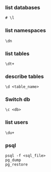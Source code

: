 ### list databases

  ```
  # \l
  ```

### list namespaces
  ```
\dn
  ```
 
### list tables
  ```
  \dt+
  ```

### describe tables
  ```
  \d <table_name> 
  ```

### Switch db

  ```
  \c <db>
  ```
  
### list users
  ```
  \du+
  ```

### psql
```
psql -f <sql_file>
pg_dump
pg_restore

```
  

